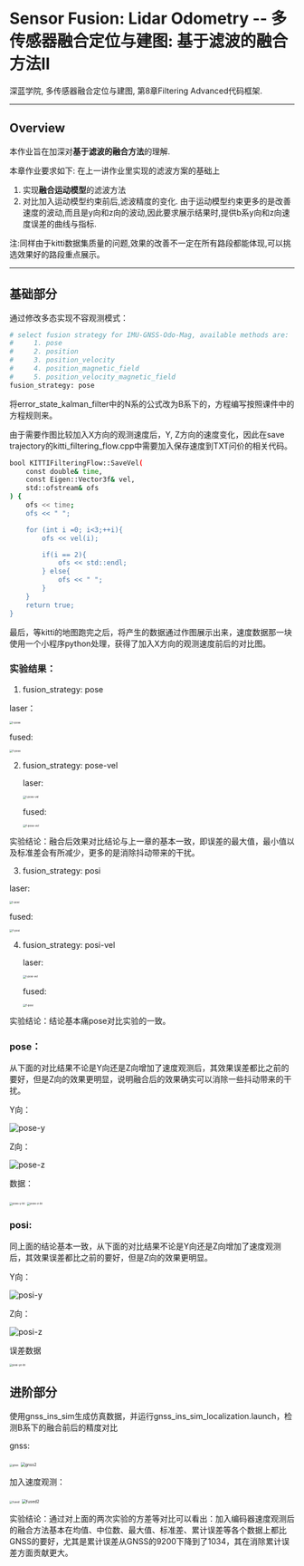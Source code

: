 # Sensor Fusion: Lidar Odometry -- 多传感器融合定位与建图: 基于滤波的融合方法II

深蓝学院, 多传感器融合定位与建图, 第8章Filtering Advanced代码框架.

---

## Overview

本作业旨在加深对**基于滤波的融合方法**的理解.

本章作业要求如下: 在上一讲作业里实现的滤波方案的基础上

1. 实现**融合运动模型**的滤波方法
2. 对比加入运动模型约束前后,滤波精度的变化. 由于运动模型约束更多的是改善速度的波动,而且是y向和z向的波动,因此要求展示结果时,提供b系y向和z向速度误差的曲线与指标.

注:同样由于kitti数据集质量的问题,效果的改善不一定在所有路段都能体现,可以挑选效果好的路段重点展示。

---

##  基础部分

通过修改多态实现不容观测模式：

```bash
# select fusion strategy for IMU-GNSS-Odo-Mag, available methods are:
#     1. pose
#     2. position
#     3. position_velocity
#     4. position_magnetic_field
#     5. position_velocity_magnetic_field
fusion_strategy: pose
```

将error_state_kalman_filter中的N系的公式改为B系下的，方程编写按照课件中的方程规则来。

由于需要作图比较加入X方向的观测速度后，Y, Z方向的速度变化，因此在save trajectory的kitti_filtering_flow.cpp中需要加入保存速度到TXT问价的相关代码。

```bash
bool KITTIFilteringFlow::SaveVel(
    const double& time, 
    const Eigen::Vector3f& vel, 
    std::ofstream& ofs
) {
    ofs << time;
    ofs << " ";

    for (int i =0; i<3;++i){
        ofs << vel(i);

        if(i == 2){
            ofs << std::endl;
        } else{
            ofs << " ";
        }
    }
    return true;
}
```

最后，等kitti的地图跑完之后，将产生的数据通过作图展示出来，速度数据那一块使用一个小程序python处理，获得了加入X方向的观测速度前后的对比图。

### 实验结果：

1. fusion_strategy: pose

laser：

<img src="doc/images2/t-pose.png" alt="t-pose" style="zoom: 33%;" />

fused:

<img src="doc/images2/f-pose.png" alt="f-pose" style="zoom:33%;" />



2. fusion_strategy: pose-vel

   laser:

   <img src="doc/images2/l-pose-vel.png" alt="l-pose-vel" style="zoom:33%;" />

   fused:

   <img src="doc/images2/f-pose-vel.png" alt="f-pose-vel" style="zoom:33%;" />

实验结论：融合后效果对比结论与上一章的基本一致，即误差的最大值，最小值以及标准差会有所减少，更多的是消除抖动带来的干扰。

3. fusion_strategy: posi

laser:

<img src="doc/images2/l-posi.png" alt="l-posi" style="zoom:33%;" />

fused:

<img src="doc/images2/f-posi.png" alt="f-posi" style="zoom:33%;" />



4. fusion_strategy: posi-vel

   laser:

   <img src="doc/images2/l-posi-vel.png" alt="l-posi-vel" style="zoom:33%;" />

   fused:

   <img src="doc/images2/f-posi.png" alt="f-posi" style="zoom:33%;" />

实验结论：结论基本痛pose对比实验的一致。

### pose：

从下面的对比结果不论是Y向还是Z向增加了速度观测后，其效果误差都比之前的要好，但是Z向的效果更明显，说明融合后的效果确实可以消除一些抖动带来的干扰。

Y向：

![pose-y](doc/images2/pose-y.png)

Z向：

![pose-z](doc/images2/pose-z.png)

数据：

<img src="doc/images2/pose-y-bt.png" alt="pose-y-bt" style="zoom: 33%;" />

<img src="doc/images2/pose-z-bt.png" alt="pose-z-bt" style="zoom: 33%;" />

### posi:

 同上面的结论基本一致，从下面的对比结果不论是Y向还是Z向增加了速度观测后，其效果误差都比之前的要好，但是Z向的效果更明显。

Y向：

![posi-y](doc/images2/posi-y.png)

Z向：

![posi-z](doc/images2/posi-z.png)

误差数据

<img src="doc/images2/posi-yz-bt.png" alt="posi-yz-bt" style="zoom:33%;" />

## 进阶部分

使用gnss_ins_sim生成仿真数据，并运行gnss_ins_sim_localization.launch，检测B系下的融合前后的精度对比

gnss:

<img src="doc/images2/gnss.png" alt="gnss" style="zoom:33%;" />

<img src="doc/images2/gnss2.png" alt="gnss2" style="zoom:50%;" />

加入速度观测：

<img src="doc/images2/fused.png" alt="fused" style="zoom: 33%;" />

<img src="doc/images2/fused2.png" alt="fused2" style="zoom:50%;" />

实验结论：通过对上面的两次实验的方差等对比可以看出：加入编码器速度观测后的融合方法基本在均值、中位数、最大值、标准差、累计误差等各个数据上都比GNSS的要好，尤其是累计误差从GNSS的9200下降到了1034，其在消除累计误差方面贡献更大。